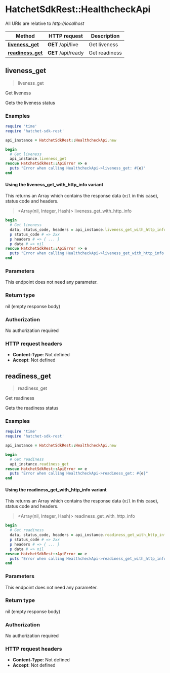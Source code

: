 # HatchetSdkRest::HealthcheckApi

All URIs are relative to *http://localhost*

| Method | HTTP request | Description |
| ------ | ------------ | ----------- |
| [**liveness_get**](HealthcheckApi.md#liveness_get) | **GET** /api/live | Get liveness |
| [**readiness_get**](HealthcheckApi.md#readiness_get) | **GET** /api/ready | Get readiness |


## liveness_get

> liveness_get

Get liveness

Gets the liveness status

### Examples

```ruby
require 'time'
require 'hatchet-sdk-rest'

api_instance = HatchetSdkRest::HealthcheckApi.new

begin
  # Get liveness
  api_instance.liveness_get
rescue HatchetSdkRest::ApiError => e
  puts "Error when calling HealthcheckApi->liveness_get: #{e}"
end
```

#### Using the liveness_get_with_http_info variant

This returns an Array which contains the response data (`nil` in this case), status code and headers.

> <Array(nil, Integer, Hash)> liveness_get_with_http_info

```ruby
begin
  # Get liveness
  data, status_code, headers = api_instance.liveness_get_with_http_info
  p status_code # => 2xx
  p headers # => { ... }
  p data # => nil
rescue HatchetSdkRest::ApiError => e
  puts "Error when calling HealthcheckApi->liveness_get_with_http_info: #{e}"
end
```

### Parameters

This endpoint does not need any parameter.

### Return type

nil (empty response body)

### Authorization

No authorization required

### HTTP request headers

- **Content-Type**: Not defined
- **Accept**: Not defined


## readiness_get

> readiness_get

Get readiness

Gets the readiness status

### Examples

```ruby
require 'time'
require 'hatchet-sdk-rest'

api_instance = HatchetSdkRest::HealthcheckApi.new

begin
  # Get readiness
  api_instance.readiness_get
rescue HatchetSdkRest::ApiError => e
  puts "Error when calling HealthcheckApi->readiness_get: #{e}"
end
```

#### Using the readiness_get_with_http_info variant

This returns an Array which contains the response data (`nil` in this case), status code and headers.

> <Array(nil, Integer, Hash)> readiness_get_with_http_info

```ruby
begin
  # Get readiness
  data, status_code, headers = api_instance.readiness_get_with_http_info
  p status_code # => 2xx
  p headers # => { ... }
  p data # => nil
rescue HatchetSdkRest::ApiError => e
  puts "Error when calling HealthcheckApi->readiness_get_with_http_info: #{e}"
end
```

### Parameters

This endpoint does not need any parameter.

### Return type

nil (empty response body)

### Authorization

No authorization required

### HTTP request headers

- **Content-Type**: Not defined
- **Accept**: Not defined

